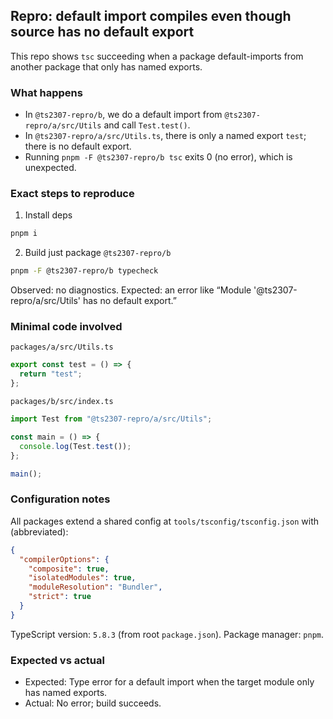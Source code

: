 ## Repro: default import compiles even though source has no default export

This repo shows `tsc` succeeding when a package default-imports from another package that only has named exports.

### What happens

- In `@ts2307-repro/b`, we do a default import from `@ts2307-repro/a/src/Utils` and call `Test.test()`.
- In `@ts2307-repro/a/src/Utils.ts`, there is only a named export `test`; there is no default export.
- Running `pnpm -F @ts2307-repro/b tsc` exits 0 (no error), which is unexpected.

### Exact steps to reproduce

1. Install deps

```sh
pnpm i
```

2. Build just package `@ts2307-repro/b`

```sh
pnpm -F @ts2307-repro/b typecheck
```

Observed: no diagnostics. Expected: an error like “Module '@ts2307-repro/a/src/Utils' has no default export.”

### Minimal code involved

`packages/a/src/Utils.ts`

```ts
export const test = () => {
  return "test";
};
```

`packages/b/src/index.ts`

```ts
import Test from "@ts2307-repro/a/src/Utils";

const main = () => {
  console.log(Test.test());
};

main();
```

### Configuration notes

All packages extend a shared config at `tools/tsconfig/tsconfig.json` with (abbreviated):

```json
{
  "compilerOptions": {
    "composite": true,
    "isolatedModules": true,
    "moduleResolution": "Bundler",
    "strict": true
  }
}
```

TypeScript version: `5.8.3` (from root `package.json`). Package manager: `pnpm`.

### Expected vs actual

- Expected: Type error for a default import when the target module only has named exports.
- Actual: No error; build succeeds.
